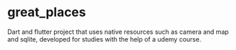 # great_places

Dart and flutter project that uses native resources such as camera and map and sqlite, developed for studies with the help of a udemy course.
